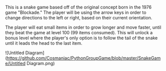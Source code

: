 This is a snake game based off of the original concept born in the 1976 game "Blockade."
The player will be using the arrow keys in order to change directions to the left or right, based on their current orientation. 

The player will eat small items in order to grow longer and move faster, until they beat the game at level 100 (99 items consumed). This will unlock a bonus level where the player's only option is to follow the tail of the snake until it leads the head to the last item.

![Untitled Diagram](https://github.com/Cosmaniac/PythonGroupGame/blob/master/SnakeGame/Untitled Diagram.png)
